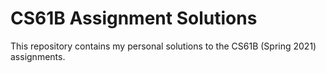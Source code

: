 # CS61B Assignment Solutions

This repository contains my personal solutions to the CS61B (Spring 2021) assignments.

